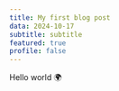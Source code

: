 ```yaml
---
title: My first blog post
data: 2024-10-17
subtitle: subtitle
featured: true
profile: false
---
```

Hello world 🌍